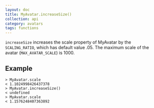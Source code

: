 ```yaml
---
layout: doc
title: MyAvatar.increaseSize()
collection: api
category: avatars
tags: functions
---
```


`increaseSize` increases the scale property of MyAvatar by the `SCALING_RATIO`, which has default value .05. The maximum scale of the avatar (`MAX_AVATAR_SCALE`) is 1000.

## Example

```
> MyAvatar.scale
< 1.1024998426437378
> MyAvatar.increaseSize()
< undefined
> MyAvatar.scale
< 1.1576248407363892
```
